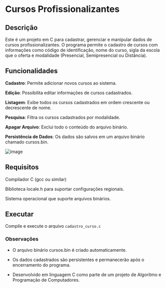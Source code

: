 # Cursos Profissionalizantes

## Descrição

Este é um projeto em C para cadastrar, gerenciar e manipular dados de cursos profissionalizantes. O programa permite o cadastro de cursos com informações como código de identificação, nome do curso, sigla da escola que o oferta e modalidade (Presencial, Semipresencial ou Distância).

## Funcionalidades

**Cadastro**: Permite adicionar novos cursos ao sistema.

**Edição**: Possibilita editar informações de cursos cadastrados.

**Listagem**: Exibe todos os cursos cadastrados em ordem crescente ou decrescente de nome.

**Pesquisa**: Filtra os cursos cadastrados por modalidade.

**Apagar Arquivo**: Exclui todo o conteúdo do arquivo binário.

**Persistência de Dados**: Os dados são salvos em um arquivo binário chamado cursos.bin.

![image](https://github.com/user-attachments/assets/d8a0b61e-1408-42e6-aca1-253ccb871536)


## Requisitos

Compilador C (gcc ou similar)

Biblioteca locale.h para suportar configurações regionais.

Sistema operacional que suporte arquivos binários.

## Executar

Compile e execute o arquivo `cadastro_curso.c`

### Observações

- O arquivo binário cursos.bin é criado automaticamente.

- Os dados cadastrados são persistentes e permanecerão após o encerramento do programa.

- Desenvolvido em linguagem C como parte de um projeto de Algoritmo e Programação de Computadores.
